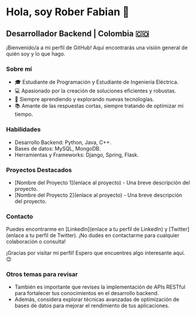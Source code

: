# Hola, soy Rober Fabian 👋

## Desarrollador Backend | Colombia 🇨🇴

¡Bienvenido/a a mi perfil de GitHub! Aquí encontrarás una visión general de quién soy y lo que hago.

### Sobre mí

- 🎓 Estudiante de Programación y Estudiante de Ingeniería Eléctrica.
- 💻 Apasionado por la creación de soluciones eficientes y robustas.
- 🌱 Siempre aprendiendo y explorando nuevas tecnologías.
- 📚 Amante de las respuestas cortas, siempre tratando de optimizar mi tiempo.

### Habilidades

- Desarrollo Backend: Python, Java, C++.
- Bases de datos: MySQL, MongoDB.
- Herramientas y Frameworks: Django, Spring, Flask.

### Proyectos Destacados

- [Nombre del Proyecto 1](enlace al proyecto) - Una breve descripción del proyecto.
- [Nombre del Proyecto 2](enlace al proyecto) - Una breve descripción del proyecto.

### Contacto

Puedes encontrarme en [LinkedIn](enlace a tu perfil de LinkedIn) y [Twitter](enlace a tu perfil de Twitter). ¡No dudes en contactarme para cualquier colaboración o consulta!

¡Gracias por visitar mi perfil! Espero que encuentres algo interesante aquí. 😊

### Otros temas para revisar

- También es importante que revises la implementación de APIs RESTful para fortalecer tus conocimientos en el desarrollo backend.
- Además, considera explorar técnicas avanzadas de optimización de bases de datos para mejorar el rendimiento de tus aplicaciones.
